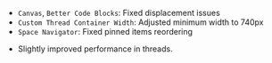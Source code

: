 <items-block data-variant="bug-fix">

- `Canvas`, `Better Code Blocks`: Fixed displacement issues
- `Custom Thread Container Width`: Adjusted minimum width to 740px
- `Space Navigator`: Fixed pinned items reordering

</items-block>

<items-block data-variant="improvement">

- Slightly improved performance in threads.

</items-block>
